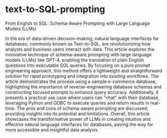 # text-to-SQL-prompting
From English to SQL: Schema-Aware Prompting with Large Language Models (LLMs)

In the era of data-driven decision-making, natural language interfaces for databases, commonly known as Text-to-SQL, are revolutionizing how analysts and business users interact with data. This article explores the innovative technique of schema-aware prompting with large language models (LLMs) like GPT-4, enabling the translation of plain English questions into executable SQL queries. By focusing on a pure prompt engineering approach, this method offers a lightweight and straightforward solution for rapid prototyping and integration into existing workflows. The article demonstrates the process using a sample e-commerce database, highlighting the importance of reverse-engineering database schemas and constructing focused prompts to enhance query accuracy. Additionally, it presents a practical use case where users can "chat" with their database, leveraging Python and ODBC to execute queries and return results in real-time. The pros and cons of schema-aware prompting are discussed, providing insights into its potential and limitations. Overall, this article showcases the transformative power of LLMs in creating intuitive and effective natural language interfaces for databases, paving the way for more accessible and insightful data analysis.
